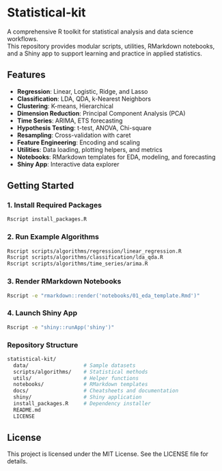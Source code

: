 # Statistical-kit

A comprehensive R toolkit for statistical analysis and data science workflows.  
This repository provides modular scripts, utilities, RMarkdown notebooks, and a Shiny app to support learning and practice in applied statistics.

## Features

- **Regression**: Linear, Logistic, Ridge, and Lasso
- **Classification**: LDA, QDA, k-Nearest Neighbors
- **Clustering**: K-means, Hierarchical
- **Dimension Reduction**: Principal Component Analysis (PCA)
- **Time Series**: ARIMA, ETS forecasting
- **Hypothesis Testing**: t-test, ANOVA, Chi-square
- **Resampling**: Cross-validation with caret
- **Feature Engineering**: Encoding and scaling
- **Utilities**: Data loading, plotting helpers, and metrics
- **Notebooks**: RMarkdown templates for EDA, modeling, and forecasting
- **Shiny App**: Interactive data explorer

## Getting Started

### 1. Install Required Packages
```bash
Rscript install_packages.R
```

### 2. Run Example Algorithms
```bash
Rscript scripts/algorithms/regression/linear_regression.R
Rscript scripts/algorithms/classification/lda_qda.R
Rscript scripts/algorithms/time_series/arima.R
```

### 3. Render RMarkdown Notebooks
```bash
Rscript -e "rmarkdown::render('notebooks/01_eda_template.Rmd')"
```

### 4. Launch Shiny App
```bash
Rscript -e "shiny::runApp('shiny')"
```

### Repository Structure
```bash
statistical-kit/
  data/                  # Sample datasets
  scripts/algorithms/    # Statistical methods
  utils/                 # Helper functions
  notebooks/             # RMarkdown templates
  docs/                  # Cheatsheets and documentation
  shiny/                 # Shiny application
  install_packages.R     # Dependency installer
  README.md
  LICENSE
```

## License
This project is licensed under the MIT License. See the LICENSE file for details.
